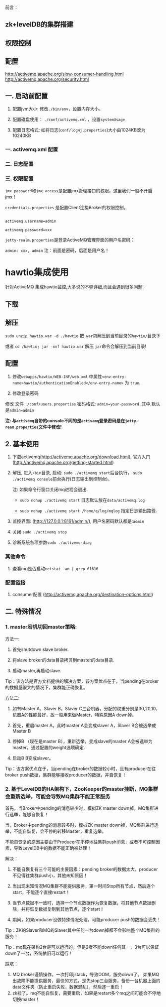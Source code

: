 前言：

## zk+levelDB的集群搭建

## 权限控制

## 配置


<simpleAuthenticationPlugin anonymousAccessAllowed="true">
 <users>
 <authenticationUser username="admin" password="admin" groups="users,admins" />
 <authenticationUser username="user" password="user" groups="users" />
 <authenticationUser username="guest" password="guest" groups="guests" />
 </users>
 </simpleAuthenticationPlugin>

 <authorizationPlugin>
 <map>
 <authorizationMap>
 <authorizationEntries>
 <authorizationEntry queue=">" write="producers" read="consumers" admin="admins" />
 </authorizationEntries>
 </authorizationMap>
 </map>
 </authorizationPlugin>


http://activemq.apache.org/slow-consumer-handling.html
http://activemq.apache.org/security.html

## 一. 启动前配置

1. 配置jvm大小: 修改`./bin/env`，设置内存大小。

2. 配置磁盘使用： `./conf/activemq.xml` ，设置`systemUsage`

3. 配置日志格式: 如将日志(`conf/log4j.properties`)大小由1024KB改为10240KB









### 一. activemq.xml 配置



### 二. 日志配置



### 三. 权限配置

`jmx.password`和`jmx.access`是配置jmx管理接口的权限，这里我们一般不开启jmx！

`credentials.properties` 是配置Client连接Broker的权限控制。

```

activemq.username=admin

activemq.password=xxx

```

`jetty-realm.properties`是登录ActiveMQ管理界面的用户名密码：

`admin: xxx, admin` 注：前面是密码，后面是用户名！






# hawtio集成使用
针对ActiveMQ 集成hawtio监控,大多说的不够详细,而且会遇到很多问题!

## 下载





## 解压

`sudo unzip hawtio.war -d ./hawtio` 把`.war`包解压到当前目录的`hawtio/`目录下

或者 `cd /hawtio; jar -xvf hawtio.war` 解压 `jar`命令会解压到当前目录!



## 配置

1. 修改`webapps/hawtio/WEB-INF/web.xml` 中属性`<env-entry-name>hawtio/authenticationEnabled</env-entry-name>` 为 `true`.

2. 修改登录密码

 修改 文件 `./conf/users.properties` 密码格式: `admin=your-password` ,其中,默认是`admin=admin`

 **注: 与`activemq`自带的console不同的是`activemq`登录密码是在`jetty-ream.properties`文件中修改!**















## 2. 基本使用

1. 下载activemq(http://activemq.apache.org/download.html), 官方入门(http://activemq.apache.org/getting-started.html)

2. 解压, 进入`/bin`目录, 启动: `sudo ./activemq start`后台执行，  `sudo ./activemq console`前台执行(日志输出到控制台)。

    注: 如果命令行窗口关闭mq进程会退出.

    - `sudo nohup ./activemq start` 日志默认放在`data/activemq.log`

    - `sudo nohup ./activemq start /home/q/log/mqlog` 指定日志输出路径.

3. 监控界面: (http://127.0.0.1:8161/admin/), 用户名密码默认都是:`admin`

4. 关闭 `sudo ./activemq stop`

5. 诊断系统各项参数`sudo ./activemq-diag`

### 其他命令

1. 查看mq是否启动`netstat -an | grep 61616`



### 配置链接

1. consumer配置 (http://activemq.apache.org/destination-options.html)



## 二. 特殊情况

### 1. master宕机切回master策略:

方法一: 

1. 首先shutdown slave broker.

2. 将slave broker的data目录拷贝到master的data目录.

3. 启动master,再启动slave.

Tip：该方法是官方文档提供的解决方案，该方案优点在于，当pending在broker的数据量很大的情况下，集群能正确恢复。

方法二: 

1. 如有Master A，Slaver B，Slaver C三台机器，分配的权重分别是30,20,10，机器A的性能最好，故一般用来做Master，特殊原因A down掉。

2. 首先，重启master A。此时master A会变成slaver A，Slaver B会被选举成Master B

2. 停掉B （现在是master B），重新选举，变成slave的master A会被选举为master，通过配置的weight选项确定.

3. 启动B B变成slaver。

Tip：该方案优点在于，当pending在broker的数据较小时，且有producer在往broker push数据，集群能够接收producer的数据，并自恢复！



### 2. 基于LevelDB的HA架构下，ZooKeeper的master挂断，MQ集群会重新选举，可能会导致MQ集群不能正常服务

首先，当Broker中pending的消息较少时，模拟ZK master down掉，MQ集群进行选举，能够自恢复！

当，Broker中pending的消息较多时，模拟ZK master down掉，MQ集群进行选举，不能自恢复，会不停的转移Master，重复选举。

不能自恢复的原因主要由于Producer在不停地往集群push消息，或者不可控制因素，导致LevelDB中的数据不能正确被处理！

解决：

1. 不能自恢复有三个可能的主要因素：pending broker的数据太大，producer不见得往集群push小，其他未知原因！

2. 当出现未知情况MQ集群不能提供服务，第一时间Stop所有节点，然后逐个start，不能逐个直接restart！

3. 当节点数据不一致时，选择一个节点数据作为恢复数据，将其他节点数据删除，并将恢复数据复制到其他节点，逐个start！

4. 期间，如果producer没做特殊情况处理，可能producer push的数据会丢失！

Tip：ZK的Slaver和MQ的Slaver其中任何一台down掉都不会影响整个MQ集群的服务！


Tip：mq现在架构2台是可以运行的，但是2者不能down任何其一，3台可以保证down了一台，系统依旧可以运行！



踩坑：

1. MQ broker谨慎操作，一次打印jstack，导致OOM，服务down了。
如果MQ出故障不能提供服务，最快的方式，是先stop三台服务，备份一台机器上面的data文件夹（防止重启失败，数据混乱），然后逐一重启！
2. zk挂了。mq不能自恢复，需要重启，如果是restart多个mq之间可能会不停地切换master！
